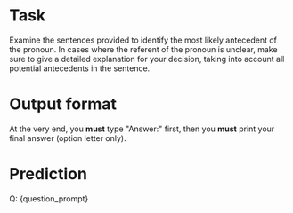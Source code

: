# Task
Examine the sentences provided to identify the most likely antecedent of the pronoun. In cases where the referent of the pronoun is unclear, make sure to give a detailed explanation for your decision, taking into account all potential antecedents in the sentence.

# Output format
At the very end, you **must** type "Answer:" first, then you **must** print your final answer (option letter only).

# Prediction
Q: {question_prompt}